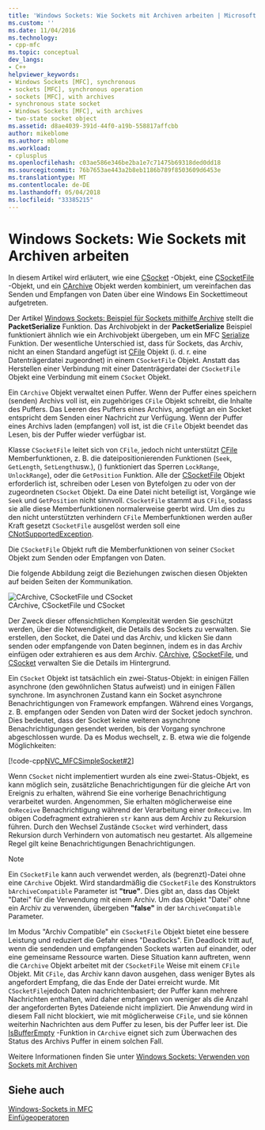 ```yaml
---
title: 'Windows Sockets: Wie Sockets mit Archiven arbeiten | Microsoft Docs'
ms.custom: ''
ms.date: 11/04/2016
ms.technology:
- cpp-mfc
ms.topic: conceptual
dev_langs:
- C++
helpviewer_keywords:
- Windows Sockets [MFC], synchronous
- sockets [MFC], synchronous operation
- sockets [MFC], with archives
- synchronous state socket
- Windows Sockets [MFC], with archives
- two-state socket object
ms.assetid: d8ae4039-391d-44f0-a19b-558817affcbb
author: mikeblome
ms.author: mblome
ms.workload:
- cplusplus
ms.openlocfilehash: c03ae586e346be2ba1e7c71475b69318ded0dd18
ms.sourcegitcommit: 76b7653ae443a2b8eb1186b789f8503609d6453e
ms.translationtype: MT
ms.contentlocale: de-DE
ms.lasthandoff: 05/04/2018
ms.locfileid: "33385215"
---
```

# <a name="windows-sockets-how-sockets-with-archives-work"></a>Windows Sockets: Wie Sockets mit Archiven arbeiten
In diesem Artikel wird erläutert, wie eine [CSocket](../mfc/reference/csocket-class.md) -Objekt, eine [CSocketFile](../mfc/reference/csocketfile-class.md) -Objekt, und ein [CArchive](../mfc/reference/carchive-class.md) Objekt werden kombiniert, um vereinfachen das Senden und Empfangen von Daten über eine Windows Ein Sockettimeout aufgetreten.  
  
 Der Artikel [Windows Sockets: Beispiel für Sockets mithilfe Archive](../mfc/windows-sockets-example-of-sockets-using-archives.md) stellt die **PacketSerialize** Funktion. Das Archivobjekt in der **PacketSerialize** Beispiel funktioniert ähnlich wie ein Archivobjekt übergeben, um ein MFC [Serialize](../mfc/reference/cobject-class.md#serialize) Funktion. Der wesentliche Unterschied ist, dass für Sockets, das Archiv, nicht an einen Standard angefügt ist [CFile](../mfc/reference/cfile-class.md) Objekt (i. d. r. eine Datenträgerdatei zugeordnet) in einem `CSocketFile` Objekt. Anstatt das Herstellen einer Verbindung mit einer Datenträgerdatei der `CSocketFile` Objekt eine Verbindung mit einem `CSocket` Objekt.  
  
 Ein `CArchive` Objekt verwaltet einen Puffer. Wenn der Puffer eines speichern (senden) Archivs voll ist, ein zugehöriges `CFile` Objekt schreibt, die Inhalte des Puffers. Das Leeren des Puffers eines Archivs, angefügt an ein Socket entspricht dem Senden einer Nachricht zur Verfügung. Wenn der Puffer eines Archivs laden (empfangen) voll ist, ist die `CFile` Objekt beendet das Lesen, bis der Puffer wieder verfügbar ist.  
  
 Klasse `CSocketFile` leitet sich von `CFile`, jedoch nicht unterstützt [CFile](../mfc/reference/cfile-class.md) Memberfunktionen, z. B. die dateipositionierenden Funktionen (`Seek`, `GetLength`, `SetLength`usw.), () funktioniert das Sperren `LockRange`, `UnlockRange`), oder die `GetPosition` Funktion. Alle der [CSocketFile](../mfc/reference/csocketfile-class.md) Objekt erforderlich ist, schreiben oder Lesen von Bytefolgen zu oder von der zugeordneten `CSocket` Objekt. Da eine Datei nicht beteiligt ist, Vorgänge wie `Seek` und `GetPosition` nicht sinnvoll. `CSocketFile` stammt aus `CFile`, sodass sie alle diese Memberfunktionen normalerweise geerbt wird. Um dies zu den nicht unterstützten verhindern `CFile` Memberfunktionen werden außer Kraft gesetzt `CSocketFile` ausgelöst werden soll eine [CNotSupportedException](../mfc/reference/cnotsupportedexception-class.md).  
  
 Die `CSocketFile` Objekt ruft die Memberfunktionen von seiner `CSocket` Objekt zum Senden oder Empfangen von Daten.  
  
 Die folgende Abbildung zeigt die Beziehungen zwischen diesen Objekten auf beiden Seiten der Kommunikation.  
  
 ![CArchive, CSocketFile und CSocket](../mfc/media/vc38ia1.gif "vc38ia1")  
CArchive, CSocketFile und CSocket  
  
 Der Zweck dieser offensichtlichen Komplexität werden Sie geschützt werden, über die Notwendigkeit, die Details des Sockets zu verwalten. Sie erstellen, den Socket, die Datei und das Archiv, und klicken Sie dann senden oder empfangende von Daten beginnen, indem es in das Archiv einfügen oder extrahieren es aus dem Archiv. [CArchive](../mfc/reference/carchive-class.md), [CSocketFile](../mfc/reference/csocketfile-class.md), und [CSocket](../mfc/reference/csocket-class.md) verwalten Sie die Details im Hintergrund.  
  
 Ein `CSocket` Objekt ist tatsächlich ein zwei-Status-Objekt: in einigen Fällen asynchrone (den gewöhnlichen Status aufweist) und in einigen Fällen synchrone. Im asynchronen Zustand kann ein Socket asynchrone Benachrichtigungen von Framework empfangen. Während eines Vorgangs, z. B. empfangen oder Senden von Daten wird der Socket jedoch synchron. Dies bedeutet, dass der Socket keine weiteren asynchrone Benachrichtigungen gesendet werden, bis der Vorgang synchrone abgeschlossen wurde. Da es Modus wechselt, z. B. etwa wie die folgende Möglichkeiten:  
  
 [!code-cpp[NVC_MFCSimpleSocket#2](../mfc/codesnippet/cpp/windows-sockets-how-sockets-with-archives-work_1.cpp)]  
  
 Wenn `CSocket` nicht implementiert wurden als eine zwei-Status-Objekt, es kann möglich sein, zusätzliche Benachrichtigungen für die gleiche Art von Ereignis zu erhalten, während Sie eine vorherige Benachrichtigung verarbeitet wurden. Angenommen, Sie erhalten möglicherweise eine `OnReceive` Benachrichtigung während der Verarbeitung einer `OnReceive`. Im obigen Codefragment extrahieren `str` kann aus dem Archiv zu Rekursion führen. Durch den Wechsel Zustände `CSocket` wird verhindert, dass Rekursion durch Verhindern von automatisch neu gestartet. Als allgemeine Regel gilt keine Benachrichtigungen Benachrichtigungen.  
  
> [!NOTE]
>  Ein `CSocketFile` kann auch verwendet werden, als (begrenzt)-Datei ohne eine `CArchive` Objekt. Wird standardmäßig die `CSocketFile` des Konstruktors `bArchiveCompatible` Parameter ist **"true"**. Dies gibt an, dass das Objekt "Datei" für die Verwendung mit einem Archiv. Um das Objekt "Datei" ohne ein Archiv zu verwenden, übergeben **"false"** in der `bArchiveCompatible` Parameter.  
  
 Im Modus "Archiv Compatible" ein `CSocketFile` Objekt bietet eine bessere Leistung und reduziert die Gefahr eines "Deadlocks". Ein Deadlock tritt auf, wenn die sendenden und empfangenden Sockets warten auf einander, oder eine gemeinsame Ressource warten. Diese Situation kann auftreten, wenn die `CArchive` Objekt arbeitet mit der `CSocketFile` Weise mit einem `CFile` Objekt. Mit `CFile`, das Archiv kann davon ausgehen, dass weniger Bytes als angefordert Empfang, die das Ende der Datei erreicht wurde. Mit `CSocketFile`jedoch Daten nachrichtenbasiert; der Puffer kann mehrere Nachrichten enthalten, wird daher empfangen von weniger als die Anzahl der angeforderten Bytes Dateiende nicht impliziert. Die Anwendung wird in diesem Fall nicht blockiert, wie mit möglicherweise `CFile`, und sie können weiterhin Nachrichten aus dem Puffer zu lesen, bis der Puffer leer ist. Die [IsBufferEmpty](../mfc/reference/carchive-class.md#isbufferempty) -Funktion in `CArchive` eignet sich zum Überwachen des Status des Archivs Puffer in einem solchen Fall.  
  
 Weitere Informationen finden Sie unter [Windows Sockets: Verwenden von Sockets mit Archiven](../mfc/windows-sockets-using-sockets-with-archives.md)  
  
## <a name="see-also"></a>Siehe auch  
 [Windows-Sockets in MFC](../mfc/windows-sockets-in-mfc.md)   
 [Einfügeoperatoren](../mfc/reference/cobject-class.md#serialize)

